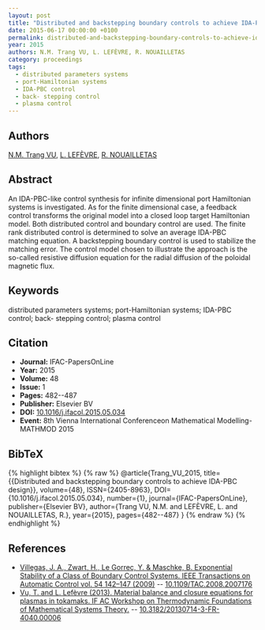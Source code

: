 ```yaml
---
layout: post
title: "Distributed and backstepping boundary controls to achieve IDA-PBC design"
date: 2015-06-17 00:00:00 +0100
permalink: distributed-and-backstepping-boundary-controls-to-achieve-ida-pbc-design
year: 2015
authors: N.M. Trang VU, L. LEFÈVRE, R. NOUAILLETAS
category: proceedings
tags:
  - distributed parameters systems
  - port-Hamiltonian systems
  - IDA-PBC control
  - back- stepping control
  - plasma control
---
```

 
## Authors
[N.M. Trang VU](authors/ngoc_minh_trang_vu), [L. LEFÈVRE](authors/laurent_lefevre), [R. NOUAILLETAS](authors/remy_nouailletas)
 
## Abstract
An IDA-PBC-like control synthesis for infinite dimensional port Hamiltonian systems is investigated. As for the finite dimensional case, a feedback control transforms the original model into a closed loop target Hamiltonian model. Both distributed control and boundary control are used. The finite rank distributed control is determined to solve an average IDA-PBC matching equation. A backstepping boundary control is used to stabilize the matching error. The control model chosen to illustrate the approach is the so-called resistive diffusion equation for the radial diffusion of the poloidal magnetic flux.
 
## Keywords
distributed parameters systems; port-Hamiltonian systems; IDA-PBC control; back- stepping control; plasma control
 
## Citation
- **Journal:** IFAC-PapersOnLine
- **Year:** 2015
- **Volume:** 48
- **Issue:** 1
- **Pages:** 482--487
- **Publisher:** Elsevier BV
- **DOI:** [10.1016/j.ifacol.2015.05.034](https://doi.org/10.1016/j.ifacol.2015.05.034)
- **Event:** 8th Vienna International Conferenceon Mathematical Modelling- MATHMOD 2015
 
## BibTeX
{% highlight bibtex %}
{% raw %}
@article{Trang_VU_2015,
  title={{Distributed and backstepping boundary controls to achieve IDA-PBC design}},
  volume={48},
  ISSN={2405-8963},
  DOI={10.1016/j.ifacol.2015.05.034},
  number={1},
  journal={IFAC-PapersOnLine},
  publisher={Elsevier BV},
  author={Trang VU, N.M. and LEFÈVRE, L. and NOUAILLETAS, R.},
  year={2015},
  pages={482--487}
}
{% endraw %}
{% endhighlight %}
 
## References
- [Villegas, J. A., Zwart, H., Le Gorrec, Y. & Maschke, B. Exponential Stability of a Class of Boundary Control Systems. IEEE Transactions on Automatic Control vol. 54 142–147 (2009)](exponential-stability-of-a-class-of-boundary-control-systems) -- [10.1109/TAC.2008.2007176](https://doi.org/10.1109/TAC.2008.2007176)
- [Vu, T. and L. Lefèvre (2013). Material balance and closure equations for plasmas in tokamaks. IF AC Workshop on Thermodynamic Foundations of Mathematical Systems Theory.](material-balance-and-closure-equations-for-plasmas-in-tokamaks) -- [10.3182/20130714-3-FR-4040.00006](https://doi.org/10.3182/20130714-3-FR-4040.00006)

